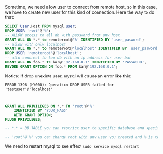 Sometime, we need allow user to connect from remote host, so in this case, 
we have to create new user for this kind of connection. Here the way to do that: 
```sql
SELECT User,Host FROM mysql.user;
DROP USER 'root'@'%';
-- ALLOW access to all db with password from any host
GRANT ALL ON *.* to remoteroot@'%' IDENTIFIED BY 'user_pasword';
-- allow with only localhost
GRANT ALL ON *.* to remoteroot@'localhost' IDENTIFIED BY 'user_pasword';
DROP USER 'remoteroot'@'localhost';
-- allo connnect to foo db with an ip address for user bar
GRANT ALL ON foo.* TO bar@'192.168.0.1' IDENTIFIED BY 'PASSWORD';
REVOKE GRANT OPTION ON foo.* FROM bar@'192.168.0.1';
```
Notice: If drop unexists user, mysql will cause an error like this:

```
ERROR 1396 (HY000): Operation DROP USER failed for 'testuser'@'localhost'
```

```sql


GRANT ALL PRIVILEGES ON *.* TO 'root'@'%' 
    IDENTIFIED BY 'YOUR_PASS' 
    WITH GRANT OPTION;
FLUSH PRIVILEGES;  

-- *.* = DB.TABLE you can restrict user to specific database and specific table.

-- 'root'@'%' you can change root with any user you created and % is to allow all IP. You can restrict it by changing %.168.1.1 etc too.

```
We need to restart mysql to see effect
```sudo service mysql restart```
